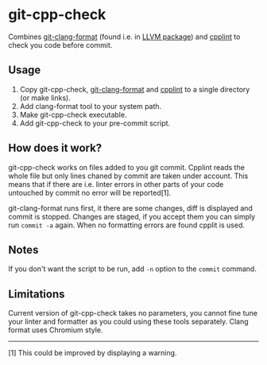 git-cpp-check
=============

Combines [git-clang-format](https://llvm.org/svn/llvm-project/cfe/trunk/tools/clang-format/git-clang-format) (found i.e. in [LLVM package](http://llvm.org/releases/download.html)) and [cpplint](http://google-styleguide.googlecode.com/svn/trunk/cpplint/cpplint.py) to check you code before commit.

Usage
-----
1. Copy git-cpp-check, [git-clang-format](https://llvm.org/svn/llvm-project/cfe/trunk/tools/clang-format/git-clang-format) and [cpplint](http://google-styleguide.googlecode.com/svn/trunk/cpplint/cpplint.py) to a single directory (or make links).
2. Add clang-format tool to your system path.
3. Make git-cpp-check executable.
4. Add git-cpp-check to your pre-commit script.

How does it work?
-----------------
git-cpp-check works on files added to you git commit. Cpplint reads the whole file but only lines chaned by commit are taken under account. This means that if there are i.e. linter errors in other parts of your code untouched by commit no error will be reported[1].

git-clang-format runs first, it there are some changes, diff is displayed and commit is stopped. Changes are staged, if you accept them you can simply run `commit -a` again. 
When no formatting errors are found cpplit is used.

Notes
-----
If you don't want the script to be run, add `-n` option to the `commit` command.

Limitations
-----------
Current version of git-cpp-check takes no parameters, you cannot fine tune your linter and formatter as you could using these tools separately. Clang format uses Chromium style.


---
[1] This could be improved by displaying a warning.
